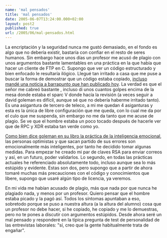 ```yaml
---
name: 'mal pensados'
title: 'mal pensados'
date: 2005-06-07T13:24:00.000+02:00
layout: post2
published: true
url: /2005/06/mal-pensados.html
---
```


La encriptación y la seguridad nunca me gustó demasiado, en el fondo es algo que no debería existir, bastaría con confiar en el resto de seres humanos. Sin embargo hace unos días un profesor me acusó de plagio con unos argumentos bastante lamentables en una práctica en la que había que hacer un cliente de FTP en C. Supongo que ver un código estructurado y bien enfocado le resultaría ilógico. Llegué tan irritado a casa que me puse a buscar la forma de demostrar que un código estaba copiado, [incluso mandé una noticia a barrapunto que han publicado hoy](http://barrapunto.com/preguntas/05/06/07/0945201.shtml). La verdad es que el señor me cabreó bastante , incluso di unos cuantos golpes encima de la mesa donde estaba el sparc V donde hacía la revisión (a veces seguir a david goleman es difícil, aunque sé que no debería haberme irritado tanto). Es una asigantura de tercero de teleco, a mi me quedan 4 asiganturas y esta es la única de libre configuración que me queda, con lo cual me da por el culo que me suspenda, sin embargo no me da tanto que me acuse de plagio. Se ve que el hombre estaba un poco tocado después de hacerle ver que de RPC y XDR estaba tan verde como yo.  
  
[Como bien dice goleman en su libro la práctica de la inteligencia emocional](http://www.google.es/search?hl=es&client=firefox-a&rls=org.mozilla%3Aes-ES%3Aofficial&q=practica+de+la+inteligencia+emocional+david+goleman&btnG=B%C3%BAsqueda&meta=), las personas optimistas y que sacan partido de sus errores son emocionalmente más inteligentes, por tanto he decidido tomar algunas medidas. Para empezar he creado mi par de claves RSA para enviar correos y así, en un futuro, poder validarlos. Lo segundo, en todas las prácticas actuales he referenciado absolutamente todo, incluso aunque sea lo más estúpido y evidente. Estas son dos, pero supongo que a partir de ahora tomaré muchas más precauciones con el código y conocimientos que libere, supongo que usaré algún tipo de licencia, ya veremos.  
  
En mi vida me habían acusado de plagio, más que nada por que nunca he plagiado nada, y menos por un profesor. Quiero pensar que el hombre estaba picado y la pagó así. Todos los síntomas apuntaban a eso, sobretodo porque se puso a nuestra altura (a la altura del alumno) cosa que un profesor no debe hacer, si he copiado, he copiado y me lo demuestras, pero no te pones a discutir con argumentos estúpidos. Desde ahora seré un mal pensado y responderé en la típica pregunta de test de personalidad de las entrevistas laborales: "sí, creo que la gente habitualmente trata de engañar".